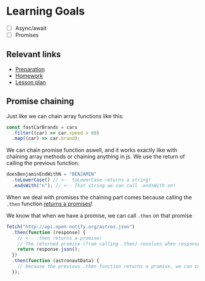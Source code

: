 # Learning Goals

- [ ] Async/await
- [ ] Promises

## Relevant links

- [Preparation](preparation.md)
- [Homework](/homework-projects/readme.md)
- [Lesson plan](lesson-plan.md)

## Promise chaining

Just like we can chain array functions like this:

```js
const fastCarBrands = cars
  .filter((car) => car.speed > 60)
  .map((car) => car.brand);
```

We can chain promise function aswell, and it works exactly like with chaining array methods or chaining anything in js. We use the return of calling the previous function:

```js
doesBenjaminEndWithN = "BENJAMIN"
  .toLowerCase() // <-- toLowerCase returns a string!
  .endsWith("n"); // <-- That string we can call .endsWith on!
```

When we deal with promises the chaining part comes because calling the `.then` function [returns a promises](https://developer.mozilla.org/en-US/docs/Web/JavaScript/Reference/Global_Objects/Promise/then)!

We know that when we have a promise, we can call `.then` on that promise

```js
fetch("http://api.open-notify.org/astros.json")
  .then(function (response) {
    // <-- .then returns a promise!
    // The returned promise (from calling .then) resolves when response.json() resolves!
    return response.json();
  })
  .then(function (astronautData) {
    // because the previous .then function returns a promise, we can call .then on that!
  });
```
